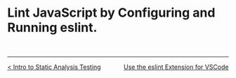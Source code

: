 # Lint JavaScript by Configuring and Running eslint.

<br />

----
<div>
  <div style="float: left">
    <a href="https://github.com/DevJoseManuel/js-tutorials/blob/master/testing/ch01/02_01.md">
      < Intro to Static Analysis Testing
    </a>
  </div>
  <div style="float: right">
    <a href="https://github.com/DevJoseManuel/js-tutorials/blob/master/testing/ch02/02_03.md">
      Use the eslint Extension for VSCode
    </a>
  </div>
</div>
